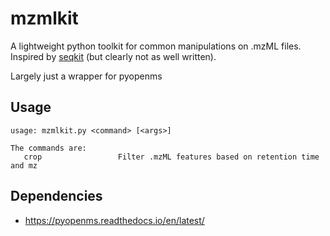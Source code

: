 # mzmlkit
A lightweight python toolkit for common manipulations on .mzML files. Inspired by [seqkit](https://github.com/shenwei356/seqkit) (but clearly not as well written).

Largely just a wrapper for pyopenms

## Usage

```
usage: mzmlkit.py <command> [<args>]

The commands are:
   crop                 Filter .mzML features based on retention time and mz
```

## Dependencies
* https://pyopenms.readthedocs.io/en/latest/
